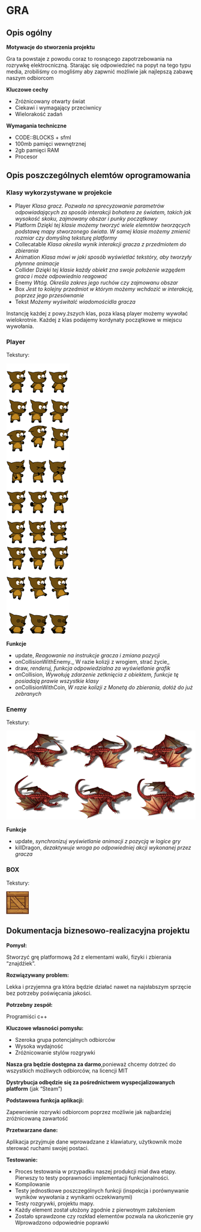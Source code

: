 # GRA 
## Opis ogólny
__Motywacje do stworzenia projektu__
 
 Gra ta powstaje z powodu coraz to rosnącego zapotrzebowania na rozrywkę elektrocniczną. Starając się odpowiedzieć na popyt na tego typu media, zrobiliśmy co mogliśmy aby zapwnić możliwie jak najlepszą zabawę naszym odbiorcom
 
 
 __Kluczowe cechy__

  * Zróżnicowany otwarty świat
  * Ciekawi i wymagający przeciwnicy
  * Wielorakość zadań
 
 
 __Wymagania techniczne__
  * CODE::BLOCKS + sfml
  * 100mb pamięci wewnętrznej
  * 2gb pamięci RAM
  * Procesor
  
  ## Opis poszczególnych elemtów oprogramowania
  
  ### Klasy wykorzystywane w projekcie
   * Player _Klasa gracz. Pozwala na sprecyzowanie parametrów odpowiadających za sposób interakcji bohatera ze światem, takich jak wysokość skoku, zajmowany obszar i punky początkowy_
   * Platform _Dzięki tej klasie możemy tworzyć wiele elemntów tworzących podstawę mapy stworzonego świata. W samej klasie możemy zmienić rozmiar czy domyślną teksturę platformy_
   * Collecatable _Klasa określa wynik interakcji gracza z przedmiotem do zbierania_
   * Animation _Klasa mówi w jaki sposób wyświetlać tekstóry, aby tworzyły płynnne animacje_ 
   * Collider _Dzięki tej klasie każdy obiekt zna swoje położenie wzgędem graca i może odpowiednio reagować_
   * Enemy _Wtóg. Określa zakres jego ruchów czy zajmowanu obszar_
   * Box _Jest to kolejny przedmiot w którym możemy wchdozić w interakcję, poprzez jego przesównanie_
   * Tekst _Możemy wyświtalć wiadomościdla gracza_ 
   
Instancję każdej z powy.ższych klas, poza klasą player możemy wywołać wielokrotnie. Każdej z klas podajemy kordynaty początkowe w miejscu wywołania.

### Player
Tekstury:



![GitHub Logo](./game-2d/graphics/wilber_from_gimp.png)

__Funkcje__
   * update, _Reagowanie na instrukcje gracza i zmiana pozycji_
   * onCollisionWithEnemy._ W razie kolizji z wrogiem, strać życie_
   * draw, _renderuj, funkcja odpowiedzialna za wyświetlanie grafik_
   * onCollision, _Wywołuję zdarzenie zetknięcia z obiektem, funkcje tę posiadają prawie wszystkie klasy_
   * onCollisionWithCoin, _W razie kolizji z Monetą do zbierania, dołóż do już zebranych_


  
  
  
### Enemy
Tekstury:



![GitHub Logo](./game-2d/graphics/dragon-2.png)


__Funkcje__

   * update, _synchronizuj wyświetlanie animacji z pozycją w logice gry_
   * killDragon, _dezaktywuje wroga po odpowiedniej akcji wykonanej przez gracza_



### BOX
Tekstury:

![GitHub Logo](./game-2d/graphics/box.png)











##  Dokumentacja biznesowo-realizacyjna projektu
__Pomysł:__


Stworzyć grę platformową 2d z elementami walki, fizyki i zbierania “znajdźiek”.

__Rozwiązywany problem:__


Lekka i przyjemna gra która będzie działać nawet na najsłabszym sprzęcie bez potrzeby poświęcania jakości.

__Potrzebny zespół:__


Programiści c++

__Kluczowe własności pomysłu:__


   * Szeroka grupa potencjalnych odbiorców
   * Wysoka wydajność
   * Zróżnicowanie stylów rozgrywki

__Nasza gra będzie dostępna za darmo__,ponieważ chcemy dotrzeć do wszystkich możliwych odbiorców, na licencji MIT

__Dystrybucja odbędzie się za pośrednictwem wyspecjalizowanych platform__ (jak “Steam”)

__Podstawowa funkcja aplikacji:__ 

Zapewnienie rozrywki odbiorcom poprzez możliwie jak najbardziej zróżnicowaną zawartość

__Przetwarzane dane:__

Aplikacja przyjmuje dane wprowadzane z klawiatury, użytkownik może sterować ruchami swojej postaci.

__Testowanie:__
   * Proces testowania w przypadku naszej produkcji miał dwa etapy. Pierwszy to testy poprawności implementacji funkcjonalności. 
   * Kompilowanie
   * Testy jednostkowe poszczególnych funkcji (inspekcja i porównywanie wyników wywołania z wynikami oczekiwanymi)
   * Testy rozgrywki, projektu mapy.
   * Każdy element został ułożony zgodnie z pierwotnym założeniem
   * Zostało sprawdzone czy rozkład elementów pozwala na ukończenie gry
Wprowadzono odpowiednie poprawki

